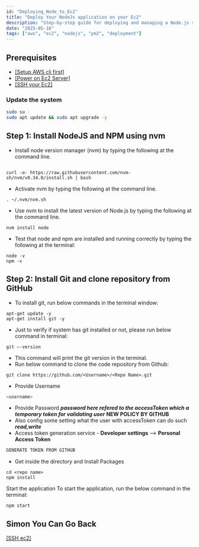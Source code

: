 ```yaml
---
id: "Deploying_Node_to_Ec2"
title: "Deploy Your NodeJs application on your Ec2"
description: "Step-by-step guide for deploying and managing a Node.js server on AWS EC2 using PM2 process manager"
date: "2025-05-16"
tags: ["aws", "ec2", "nodejs", "pm2", "deployment"]
---
```


## Prerequisites

- [[Setup AWS cli first]](https://sujay.is-a.dev/blog/Setup_AWS_cli)
- [[Power on Ec2 Server]](https://sujay.is-a.dev/blog/How_to_power_EC2)
- [[SSH your Ec2]](https://sujay.is-a.dev/blog/SSH_Ec2)

### Update the system

```bash
sudo su -
sudo apt update && sudo apt upgrade -y
```

## Step 1: Install NodeJS and NPM using nvm

- Install node version manager (nvm) by typing the following at the command line.

```shell

curl -o- https://raw.githubusercontent.com/nvm-sh/nvm/v0.34.0/install.sh | bash
```

- Activate nvm by typing the following at the command line.

```shell
. ~/.nvm/nvm.sh
```

- Use nvm to install the latest version of Node.js by typing the following at the command line.

```shell
nvm install node
```

- Test that node and npm are installed and running correctly by typing the following at the terminal:

```shell
node -v
npm -v
```

## Step 2: Install Git and clone repository from GitHub

- To install git, run below commands in the terminal window:

```shell
apt-get update -y
apt-get install git -y
```

- Just to verify if system has git installed or not, please run below command in terminal:

```shell
git —-version
```

- This command will print the git version in the terminal.
- Run below command to clone the code repository from Github:

```shell
git clone https://github.com/<Username>/<Repo Name>.git
```

- Provide Username

```ts
<username>
```

- Provide Password **_password here refered to the accessToken which a temporary token for validating user_** **NEW POLICY BY GITHUB**
- Also config some setting what the user with accessToken can do such **_read,write_**
- Access token generation service - **Developer settings** --> **Personal Access Token**

```ts
GENERATE TOKEN FROM GITHUB
```

- Get inside the directory and Install Packages

```shell
cd <repo name>
npm install
```

Start the application To start the application, run the below command in the terminal:

```shell
npm start
```

## Simon You Can Go Back

[[SSH ec2]](https://sujay.is-a.dev/blog/SSH_Ec2)

